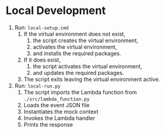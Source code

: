 # Local Development
1. Run: `local-setup.cmd`
   1. If the virtual environment does not exist,
      1. the script creates the virtual environment,
      1. activates the virtual environment,
      1. and installs the required packages.
   1. If it does exist, 
      1. the script activates the virtual environment,
      1. and updates the required packages.
   1. The script exits leaving the virtual environment active.
1. Run: `local-run.py`
   1. The script imports the Lambda function from `./src/lambda_function.py`
   1. Loads the event JSON file
   1. Instantiates the mock context
   1. Invokes the Lambda handler
   1. Prints the response
